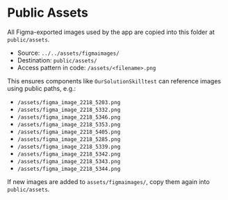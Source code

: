 # Public Assets

All Figma-exported images used by the app are copied into this folder at `public/assets`.

- Source: `../../assets/figmaimages/`
- Destination: `public/assets/`
- Access pattern in code: `/assets/<filename>.png`

This ensures components like `OurSolutionSkilltest` can reference images using public paths, e.g.:
- `/assets/figma_image_2218_5203.png`
- `/assets/figma_image_2218_5332.png`
- `/assets/figma_image_2218_5346.png`
- `/assets/figma_image_2218_5353.png`
- `/assets/figma_image_2218_5405.png`
- `/assets/figma_image_2218_5285.png`
- `/assets/figma_image_2218_5339.png`
- `/assets/figma_image_2218_5342.png`
- `/assets/figma_image_2218_5343.png`
- `/assets/figma_image_2218_5344.png`

If new images are added to `assets/figmaimages/`, copy them again into `public/assets`.
